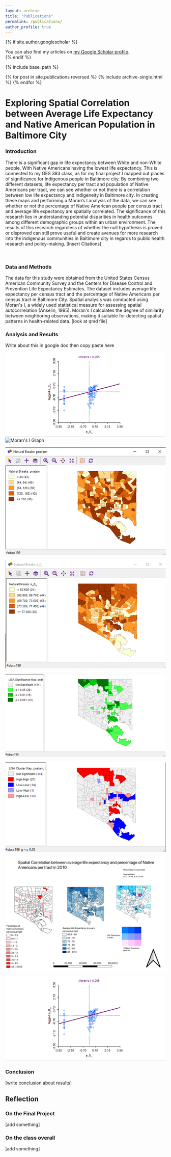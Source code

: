 ```yaml
---
layout: archive
title: "Publications"
permalink: /publications/
author_profile: true
---
```


{% if site.author.googlescholar %}
  <div class="wordwrap">You can also find my articles on <a href="{{site.author.googlescholar}}">my Google Scholar profile</a>.</div>
{% endif %}

{% include base_path %}

{% for post in site.publications reversed %}
  {% include archive-single.html %}
{% endfor %}
<h1>Exploring Spatial Correlation between Average Life Expectancy and Native American Population in Baltimore City</h1>

<h3> Introduction </h3>

<p> There is a significant gap in life expectancy between White and non-White people. With Native Americans having the lowest life expectancy. This is connected to my GES 383 class, as for my final project I mapped out places of significance for Indigenous people in Baltimore city. By combining two different datasets, life expectancy per tract and population of Native Americans per tract, we can see whether or not there is a correlation between low life expectancy and indigeneity in Baltimore city. In creating these maps and performing a Moran’s I analysis of the data, we can see whether or not the percentage of Native American people per census tract and average life expectancy are spatially correlated. The significance of this research lies in understanding potential disparities in health outcomes among different demographic groups within an urban environment. The results of this research regardless of whether the null hypothesis is proved or disproved can still prove useful and create avenues for more research into the indigenous communities in Baltimore city in regards to public health research and policy-making. 
[Insert Citations] </p>
</br>
<h3> Data and Methods </h3>
<p>The data for this study were obtained from the United States Census American Community Survey and the Centers for Disease Control and Prevention Life Expectancy Estimates. The dataset includes average life expectancy per census tract and the percentage of Native Americans per census tract in Baltimore City. Spatial analysis was conducted using Moran's I, a widely used statistical measure for assessing spatial autocorrelation (Anselin, 1995). Moran's I calculates the degree of similarity between neighboring observations, making it suitable for detecting spatial patterns in health-related data.
[look at qmd file]
 </p>
<h3>Analysis and Results </h3>
<p> Write about this in google doc then copy paste here </p>

![Moran's I Graph](/images/moransi_graph.png)
![Moran's I Graph](https://VG68490.github.io/master/images/moransi_graph.png)

![Native American Population per tract quantified using Natural Breaks](./images/nat_am_nat_break.png)

![Life Expectancy per tratc quantified using Natural Breaks](./images/lifeexp_nat_break.png)

![LISA Significance Map](./images/lisa_sig_map.png)

![LISA Cluster Map](./images/lisa_cluster_map.png)

![plswork](/images/final_map_png.png)

 ![Moran's I Graph](/images/moransi_graph.png)  
<h3> Conclusion </h3>
<p>[write conclusion about results] </p>

<h2>Reflection </h2>
<h3>On the Final Project </h3>
<p>[add something] </p>
<h3>On the class overall </h3>
<p> [add something]</p>
